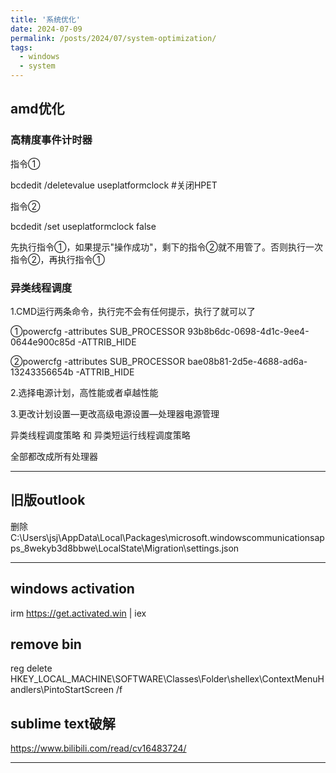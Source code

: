 ```yaml
---
title: '系统优化'
date: 2024-07-09
permalink: /posts/2024/07/system-optimization/
tags:
  - windows
  - system
---
```

## amd优化
### 高精度事件计时器
指令①

bcdedit /deletevalue useplatformclock #关闭HPET

指令②

bcdedit /set useplatformclock false

先执行指令①，如果提示"操作成功"，剩下的指令②就不用管了。否则执行一次指令②，再执行指令①

### 异类线程调度

1.CMD运行两条命令，执行完不会有任何提示，执行了就可以了

①powercfg -attributes SUB_PROCESSOR 93b8b6dc-0698-4d1c-9ee4-0644e900c85d -ATTRIB_HIDE

②powercfg -attributes SUB_PROCESSOR bae08b81-2d5e-4688-ad6a-13243356654b -ATTRIB_HIDE

2.选择电源计划，高性能或者卓越性能

3.更改计划设置—更改高级电源设置—处理器电源管理

异类线程调度策略 和 异类短运行线程调度策略

全部都改成所有处理器

---

## 旧版outlook
删除 C:\Users\jsj\AppData\Local\Packages\microsoft.windowscommunicationsapps_8wekyb3d8bbwe\LocalState\Migration\settings.json

---

## windows activation

irm https://get.activated.win | iex
## remove bin
reg delete HKEY_LOCAL_MACHINE\SOFTWARE\Classes\Folder\shellex\ContextMenuHandlers\PintoStartScreen /f

## sublime text破解
https://www.bilibili.com/read/cv16483724/

---
